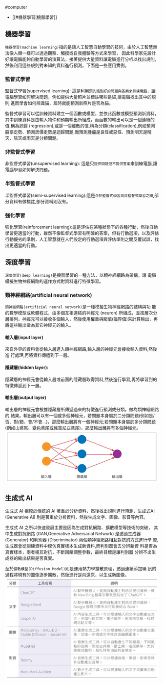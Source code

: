#computer 

- [[#機器學習|機器學習]]

## 機器學習
`機器學習(machine learning)`指的是讓人工智慧自動學習的技術，由於人工智慧無法像人類一樣可以透過觀察、觸摸或自我體驗等方式來學習，
因此科學家先設計好讓電腦能夠自動學習的演算法，接著提供大量資料讓電腦進行分析以找出規則，然後利用這些規則對未知的資料進行預測，下面是一些應用實例。

### 監督式學習
監督式學習(supervised learning): 這是利用`預先識別好的問題與答案來訓練電腦`，讓電腦學習如何解決問題，例如提供大量照片並標註哪些是貓,讓電腦找出其中的規則,進而學會如何辨識貓，屆時就能預測新照片是否為貓。

監督式學習可以從訓練資料建立一個函數或模型，並依此函數或模型預測新資料，其中訓練資料是由輸入物件和預期輸出所組成，而函數的輸出可以是一個連續的值,稱為迴歸 (regression),或是一個離散的值,稱為分類(classification),例如預測股票走勢、預測房價走勢是迴歸問題,而預測腫瘤是良性或惡性、預測明天是晴天、陰天或雨天是分類問題。

### 非監督式學習
非監督式學習(unsupervised learning): 這是只`提供問題但不提供答案`來訓練電腦,讓電腦學習如何解決問題。

### 半監督式學習
半監督式學習(semi-supervised learning):這是`介於監督式學習與非監督式學習之間`,部分資料有做標註,部分資料則沒有。

### 強化學習
強化學習(reinforcement learning):這是評估在某種狀態下的各種行動，然後自動學習更適當的行動，雖然不像監督式學習有明確的答案，但有行動選項，以及評估行動優劣的準則，人工智慧就在人們設定的行動選項與評估準則之間反覆試誤，找出更適當的行動。

## 深度學習
`深度學習(deep learning)`是機器學習的一種方法，以類神經網路為架構，讓
電腦模擬生物神經網路的運作方式對資料進行特徵學習。

### 類神經網路(artificial neural network)
`類神經網路(artificial neural network)`是一種模擬生物神經網路的結構與功
能的數學模型或軟體程式，由多個互相連結的神經元 (neuron) 所組成，並按層次分層排列，神經元可以接收多個輸入，然後使用權重與閥值(臨界值)來計算輸出，再將這些輸出做為其它神經元的輸入。

#### 輸入層(input layer)
來自外界的資料會從輸入層進入類神經網路,輸入層的神經元會接收輸入資料,然後進
行處理,再將資料傳遞到下一層。

#### 隱藏層(hidden layer):
隱藏層的神經元會從輸入層或前面的隱藏層取得資料,然後進行學習,再將學習到的
特徵傳遞到下一層。

#### 輸出層(output layer)
輸出層的神經元會根據隱藏層所傳遞過來的特徵進行預測或分類，做為類神經網路的
結果。輸出層可以有一個或多個神經元，若問題本身屬於二分類問題(例如是/否、對/錯、會/不會…)，那麼輸出層將有一個神經元;若問題本身屬於多分類問題(例如山鳶尾、變色鳶尾或維吉尼亞鳶尾)，那麼輸出層將有多個神經元。
![](Pasted%20image%2020240413163051.png)

## 生成式 AI
 生成式 AI 相較於傳統的 AI 著重於分析資料，然後找出規則進行預測，生成式AI  (Generative AI) 則是著重於分析資料，然後生成文字、圖像、影音等內容。

生成式 AI 之所以快速發展主要是因為生成對抗網路、擴散模型等技術的突破，
其中生成對抗網路 (GAN,Generative Adversarial Network) 是透過生成器
(Generator) 和判別器 (Discriminator) 兩個類神經網路相互對抗的方式進行學
習,生成器會從訓練資料中模仿真實樣本生成新資料,而判別器會去分辨新資
料是否為真實樣本，兩者相互對抗，不斷回饋調整參數，最終目標是讓判別器
分辨不出生成器的輸出結果是否真實。

至於`擴散模型(Diffusion Model)`則是運用熱力學擴散原理，透過連續添加噪
訊的過程將現有的圖像逐步擴散，然後進行逆向還原，以生成新圖像。
![](Pasted%20image%2020240413182111.png)

